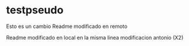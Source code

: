 # testpseudo

Esto es un cambio
Readme modificado en remoto

Readme modificado en local en la misma linea
modificacion antonio (X2)
